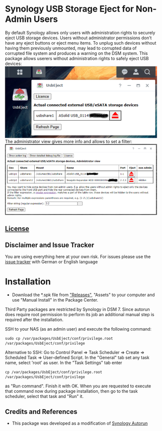 # Synology USB Storage Eject for Non-Admin Users
By default Synology allows only users with administration rights to securely eject USB storage devices. Users without administrator permissions don't have any eject buttons or eject menu items. To unplug such devices without having them previously unmounted, may lead to corrupted data of corrupted file system and produces a warning on the DSM system.
This package allows userers without administration rights to safely eject USB devices:
![user view](https://github.com/schmidhorst/synology-UsbEject/blob/main/ScreenshotUser.png?raw=true)  
The administrator view gives more info and allows to set a filter:
![user view](https://github.com/schmidhorst/synology-UsbEject/blob/main/ScreenshotAdmin.png?raw=true)

## [License](https://htmlpreview.github.io/?https://github.com/schmidhorst/synology-UsbEject/blob/main/package/ui/licence_enu.html)

## Disclaimer and Issue Tracker
You are using everything here at your own risk.
For issues please use the [issue tracker](https://github.com/schmidhorst/synology-UsbEject/issues) with German or English language

# Installation
* Download the *.spk file from ["Releases"](https://github.com/schmidhorst/synology-UsbEject/releases), "Assets" to your computer and use "Manual Install" in the Package Center.

Third Party packages are restricted by Synology in DSM 7. Since autorun does require root
permission to perform its job an additional manual step is required after the installation.

SSH to your NAS (as an admin user) and execute the following command:
```shell
sudo cp /var/packages/UsbEject/conf/privilege.root /var/packages/UsbEject/conf/privilege
```
Alternative to SSH:
Go to Control Panel => Task Scheduler => Create => Scheduled Task => User-defined Script. In the "General" tab set any task name, select 'root' as user. In the "Task Settings" tab enter
```shell
cp /var/packages/UsbEject/conf/privilege.root /var/packages/UsbEject/conf/privilege
```
as "Run command". Finish it with OK. When you are requested to execute that command now during package installation, then go to the task scheduler, select that task and "Run" it.
## Credits and References
- This package was developed as a modification of [Synology Autorun](https://github.com/schmidhorst/synology-autorun/)
